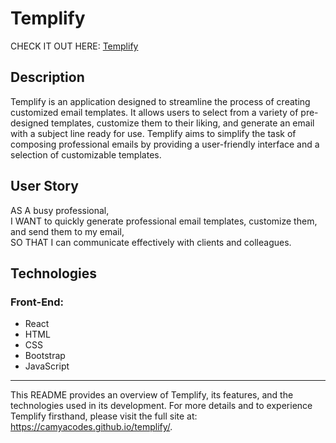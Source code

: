 # Templify

CHECK IT OUT HERE: <a href="https://camyacodes.github.io/templify/" target="_blank">Templify</a>

## Description

Templify is an application designed to streamline the process of creating customized email templates. It allows users to select from a variety of pre-designed templates, customize them to their liking, and generate an email with a subject line ready for use. Templify aims to simplify the task of composing professional emails by providing a user-friendly interface and a selection of customizable templates.

## User Story

AS A busy professional,<br>
I WANT to quickly generate professional email templates, customize them, and send them to my email,<br>
SO THAT I can communicate effectively with clients and colleagues.

## Technologies

### Front-End:
- React
- HTML
- CSS
- Bootstrap
- JavaScript

---

This README provides an overview of Templify, its features, and the technologies used in its development. For more details and to experience Templify firsthand, please visit the full site at: https://camyacodes.github.io/templify/.
